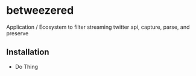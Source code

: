 # betweezered
Application / Ecosystem to filter streaming twitter api, capture, parse, and preserve


## Installation
* Do Thing
